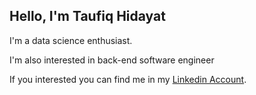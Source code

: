 **Hello, I'm Taufiq Hidayat**
--

I'm a data science enthusiast. <br>

I'm also interested in back-end software engineer<br>

If you interested you can find me in my [Linkedin Account](https://www.linkedin.com/in/taufiq-hidayat-th/).
